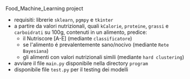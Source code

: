 Food_Machine_Learning project

- requisiti: librerie ```sklearn```, ```pgmpy``` e ```tkinter```
- a partire da valori nutrizionali, quali ```kCalorie```, ```proteine```, ```grassi``` e ```carboidrati``` su 100g, contenuti in un alimento, predice:
  - il Nutriscore [A-E] (mediante ```classificatore```)
  - se l'alimento é prevalentemente sano/nocivo (mediante ```Rete Bayesiana```)
  - gli alimenti con valori nutrizionali simili (mediante ```hard clustering```)
- avviare il file ```main.py``` disponibile nella directory ```program```
- disponibile file ```test.py``` per il testing dei modelli
